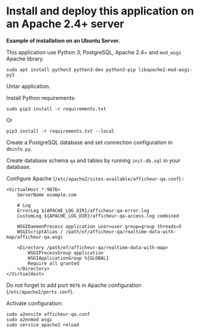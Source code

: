 # Install and deploy this application on an Apache 2.4+ server

__Example of installation on an Ubuntu Server.__

This application use Python 3, PostgreSQL, Apache 2.4+ and `mod_wsgi` Apache library.

    sudo apt install python3 python3-dev python3-pip libapache2-mod-wsgi-py3

Untar application.

Install Python requirements:

    sudo pip3 install -r requirements.txt

Or

    pip3 install -r requirements.txt --local
    
Create a PostgreSQL database and set connection configuration in `dbinfo.py`.

Create database schema `qa` and tables by running `init-db.sql` in your database.

Configure Apache (`/etc/apache2/sites-available/afficheur-qa.conf`) :

    <VirtualHost *:9876>
        ServerName example.com

        # Log
        ErrorLog ${APACHE_LOG_DIR}/afficheur-qa-error.log
        CustomLog ${APACHE_LOG_DIR}/afficheur-qa-access.log combined

        WSGIDaemonProcess application user=user group=group threads=5
        WSGIScriptAlias / /path/of/afficheur-qa/realtime-data-with-map/afficheur-qa.wsgi

        <Directory /path/of/afficheur-qa/realtime-data-with-map>
            WSGIProcessGroup application
            WSGIApplicationGroup %{GLOBAL}
            Require all granted
        </Directory>
    </VirtualHost>

Do not forget to add port `9876` in Apache configuration (`/etc/apache2/ports.conf`).

Activate configuration:

    sudo a2ensite afficheur-qa.conf
    sudo a2enmod wsgi
    sudo service apache2 reload

